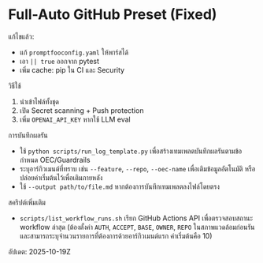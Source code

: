 # Full-Auto GitHub Preset (Fixed)

แก้ไขแล้ว:
- แก้ `promptfooconfig.yaml` ให้พาร์สได้
- เอา `|| true` ออกจาก pytest
- เพิ่ม cache: pip ใน CI และ Security

วิธีใช้
1) นำเข้าไฟล์ทั้งชุด
2) เปิด Secret scanning + Push protection
3) เพิ่ม `OPENAI_API_KEY` หากใช้ LLM eval

การบันทึกผลรัน
- ใช้ `python scripts/run_log_template.py` เพื่อสร้างเทมเพลตบันทึกผลรันตามข้อกำหนด OEC/Guardrails
- ระบุอาร์กิวเมนต์ที่ทราบ เช่น `--feature`, `--repo`, `--oec-name` เพื่อเติมข้อมูลอัตโนมัติ หรือปล่อยค่าเริ่มต้นไว้เพื่อเติมภายหลัง
- ใช้ `--output path/to/file.md` หากต้องการบันทึกเทมเพลตลงไฟล์โดยตรง

สคริปต์เพิ่มเติม
- `scripts/list_workflow_runs.sh` เรียก GitHub Actions API เพื่อตรวจสอบสถานะ workflow ล่าสุด (ต้องตั้งค่า `AUTH`, `ACCEPT`, `BASE`, `OWNER`, `REPO` ในสภาพแวดล้อมก่อนรัน และสามารถระบุจำนวนรายการที่ต้องการด้วยอาร์กิวเมนต์แรก ค่าเริ่มต้นคือ 10)

อัปเดต: 2025-10-19Z
